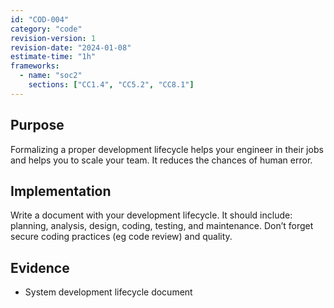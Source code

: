 ```yaml
---
id: "COD-004"
category: "code"
revision-version: 1
revision-date: "2024-01-08"
estimate-time: "1h"
frameworks:
  - name: "soc2"
    sections: ["CC1.4", "CC5.2", "CC8.1"]
---
```


## Purpose

Formalizing a proper development lifecycle helps your engineer in their jobs and
helps you to scale your team. It reduces the chances of human error.

## Implementation

Write a document with your development lifecycle. It should include: planning,
analysis, design, coding, testing, and maintenance. Don’t forget secure coding
practices (eg code review) and quality.

## Evidence

- System development lifecycle document
